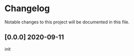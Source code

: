 # Changelog

Notable changes to this project will be documented in this file.

## [0.0.0] 2020-09-11

init

